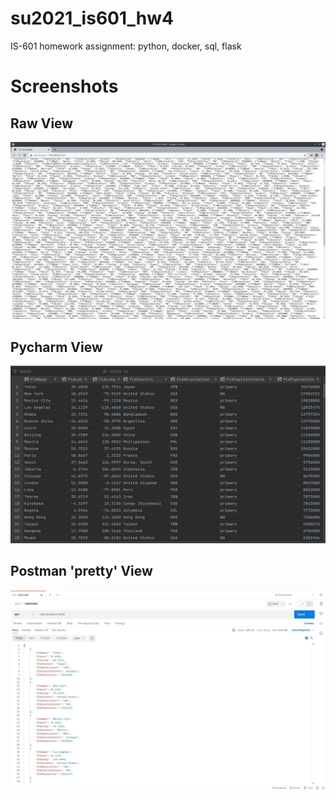# su2021_is601_hw4
IS-601 homework assignment: python, docker, sql, flask

# Screenshots

## Raw View
![Before Postman](/screenshots/screenshot0x01.jpg)

## Pycharm View
![Before Postman](/screenshots/screenshot0x03.jpg)

## Postman 'pretty' View
![Before Postman](/screenshots/screenshot0x04.jpg)
